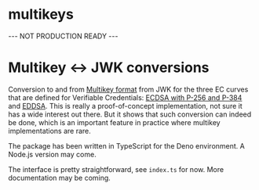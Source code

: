 # multikeys

--- NOT PRODUCTION READY ---

# Multikey <-> JWK conversions

Conversion to and from [Multikey format](https://www.w3.org/TR/controller-document/#multikey) from JWK for the three EC curves that are defined for Verifiable Credentials: 
[ECDSA with P-256 and P-384](https://www.w3.org/TR/vc-di-ecdsa/#multikey) and [EDDSA](https://www.w3.org/TR/vc-di-eddsa/#multikey). This is really a proof-of-concept implementation, not sure it has a wide interest out there. But it shows that such conversion can indeed be done, which is an important feature in practice where multikey implementations are rare.

The package has been written in TypeScript for the Deno environment. A Node.js version may come.

The interface is pretty straightforward, see `index.ts` for now. More documentation may be coming.
